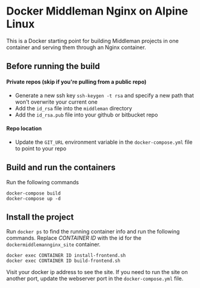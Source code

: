 # Docker Middleman Nginx on Alpine Linux

This is a Docker starting point for building Middleman projects in one container and serving them through an Nginx container. 

## Before running the build

#### Private repos (skip if you're pulling from a public repo)
* Generate a new ssh key `ssh-keygen -t rsa` and specify a new path that won't overwrite your current one
* Add the `id_rsa` file into the `middleman` directory
* Add the `id_rsa.pub` file into your github or bitbucket repo

#### Repo location
* Update the `GIT_URL` environment variable in the `docker-compose.yml` file to point to your repo

## Build and run the containers
Run the following commands

```
docker-compose build
docker-compose up -d
```

## Install the project
Run `docker ps` to find the running container info and run the following commands. Replace _CONTAINER ID_ with the id for the `dockermiddlemannginx_site` container.

```
docker exec CONTAINER ID install-frontend.sh
docker exec CONTAINER ID build-frontend.sh
```

Visit your docker ip address to see the site. If you need to run the site on another port, update the webserver port in the `docker-compose.yml` file.